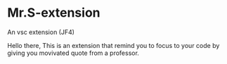 # Mr.S-extension
An vsc extension (JF4)

Hello there, This is an extension that remind you to focus to your code by giving you movivated quote from a professor. 
